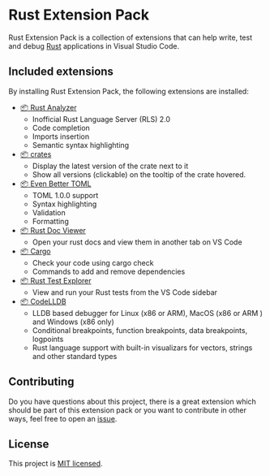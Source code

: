 # Rust Extension Pack

Rust Extension Pack is a collection of extensions that can help write, test and debug
 [Rust](https://www.rust-lang.org) applications in Visual Studio Code.

## Included extensions
By installing Rust Extension Pack, the following extensions are installed:
* [📦 Rust Analyzer](https://github.com/rust-analyzer/rust-analyzer)
  * Inofficial Rust Language Server (RLS) 2.0
  * Code completion
  * Imports insertion
  * Semantic syntax highlighting
* [📦 crates](https://github.com/serayuzgur/crates)
  * Display the latest version of the crate next to it
  * Show all versions (clickable) on the tooltip of the crate hovered.
* [📦 Even Better TOML](https://github.com/tamasfe/taplo)
  * TOML 1.0.0 support
  * Syntax highlighting
  * Validation
  * Formatting
* [📦 Rust Doc Viewer](https://github.com/JScearcy/rust-doc-viewer)
  * Open your rust docs and view them in another tab on VS Code
* [📦 Cargo](https://github.com/panicbit/vscode-cargo)
  * Check your code using cargo check
  * Commands to add and remove dependencies
* [📦 Rust Test Explorer](https://github.com/swellaby/vscode-rust-test-adapter)
  * View and run your Rust tests from the VS Code sidebar
* [📦 CodeLLDB](https://github.com/vadimcn/vscode-lldb)
  * LLDB based debugger for Linux (x86 or ARM), MacOS (x86 or ARM ) and Windows (x86 only)
  * Conditional breakpoints, function breakpoints, data breakpoints, logpoints
  * Rust language support with built-in visualizars for vectors, strings and other standard types

## Contributing
Do you have questions about this project, there is a great extension which should be part of this extension pack or
you want to contribute in other ways, feel free to open an [issue](https://github.com/Zerotask/vscode-rust-extension-pack/issues/new).

## License
This project is [MIT licensed](https://github.com/Zerotask/vscode-rust-extension-pack/blob/main/LICENSE).
